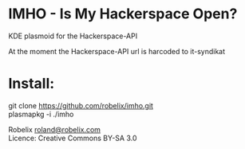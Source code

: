 # IMHO - Is My Hackerspace Open?
KDE plasmoid for the Hackerspace-API 


At the moment the Hackerspace-API url is harcoded to it-syndikat


# Install:

git clone https://github.com/robelix/imho.git  
plasmapkg -i ./imho  



Robelix <roland@robelix.com>  
Licence: Creative Commons BY-SA 3.0 

